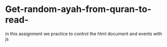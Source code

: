# Get-random-ayah-from-quran-to-read-
in this assignment we practice to control the html document and events with js
